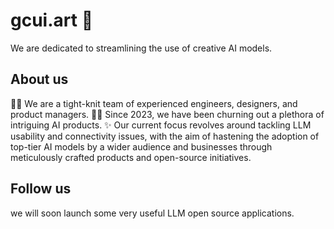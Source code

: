 <!--

**Here are some ideas to get you started:**

🙋‍♀️ A short introduction - what is your organization all about?
🌈 Contribution guidelines - how can the community get involved?
👩‍💻 Useful resources - where can the community find your docs? Is there anything else the community should know?
🍿 Fun facts - what does your team eat for breakfast?
🧙 Remember, you can do mighty things with the power of [Markdown](https://docs.github.com/github/writing-on-github/getting-started-with-writing-and-formatting-on-github/basic-writing-and-formatting-syntax)
-->
# gcui.art 👋
We are dedicated to streamlining the use of creative AI models.

## About us
🙋‍♀️ We are a tight-knit team of experienced engineers, designers, and product managers.
👩‍💻 Since 2023, we have been churning out a plethora of intriguing AI products.
✨ Our current focus revolves around tackling LLM usability and connectivity issues, with the aim of hastening the adoption of top-tier AI models by a wider audience and businesses through meticulously crafted products and open-source initiatives.

## Follow us
we will soon launch some very useful LLM open source applications.
